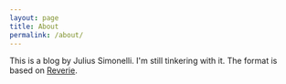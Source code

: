 ```yaml
---
layout: page
title: About
permalink: /about/
---
```


This is a blog by Julius Simonelli. I'm still tinkering with it. The format is based on [Reverie](https://github.com/amitmerchant1990/reverie).